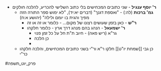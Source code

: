 * **ר' יוסף ענגיל** \- שני כתובים המכחישים בלי כתוב השלישי להכריע, להלכה חולקים
	* **גמ' ברכות** (לה:) \- "ואספת דגנך" (דברים יא:יד), "לא ימוש ספר התורה הזה מפיך והגית בו יומם ולילה" (יהושע א:ח)
		* **ר"ש** \- כאן בזמן שעושים רצונו של מקום… \- כלומר או זה או זה
		* **ר' ישמעאל** \- הנהג בהם מנהג דרך ארץ \- כלומר חלקהו
			* גר"א (ריש פאה) - חיוב ת"ת חל על כל זמן פנוי
			* כן הלכה
			* 
	* כן גבי [[שמחת יו"ט]] חלקו ר"א ור"י בשני כתובים המכחישים, והלכה חלקהו כר"י

#פרק_יוט_תשפה